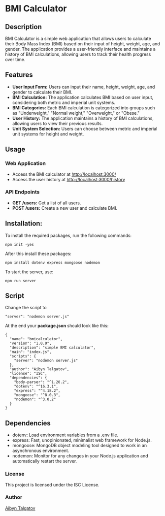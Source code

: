 # BMI Calculator

## Description

BMI Calculator is a simple web application that allows users to calculate their Body Mass Index (BMI) based on their input of height, weight, age, and gender. The application provides a user-friendly interface and maintains a history of BMI calculations, allowing users to track their health progress over time.

## Features

- **User Input Form:** Users can input their name, height, weight, age, and gender to calculate their BMI.
- **BMI Calculation:** The application calculates BMI based on user input, considering both metric and imperial unit systems.
- **BMI Categories:** Each BMI calculation is categorized into groups such as "Underweight," "Normal weight," "Overweight," or "Obese."
- **User History:** The application maintains a history of BMI calculations, allowing users to view their previous results.
- **Unit System Selection:** Users can choose between metric and imperial unit systems for height and weight.

## Usage

### Web Application

- Access the BMI calculator at [http://localhost:3000/](http://localhost:your_port/)
- Access the user history at [http://localhost:3000/history](http://localhost:your_port/history)

### API Endpoints

- **GET /users:** Get a list of all users.
- **POST /users:** Create a new user and calculate BMI.

## Installation:
To install the required packages, run the following commands:
```
npm init -yes
```
After this install these packages:
```
npm install dotenv express mongoose nodemon
```
To start the server, use:
```
npm run server
```

## Script
Change the script to 
```
"server": "nodemon server.js"
```
At the end your **package.json** should look like this:
```
{
  "name": "bmicalculator",
  "version": "1.0.0",
  "description": "simple BMI calculator",
  "main": "index.js",
  "scripts": {
    "server": "nodemon server.js"
  },
  "author": "Aibyn Talgatov",
  "license": "ISC",
  "dependencies": {
    "body-parser": "^1.20.2",
    "dotenv": "^16.3.1",
    "express": "^4.18.2",
    "mongoose": "^8.0.3",
    "nodemon": "^3.0.2"
  }
}
```

## Dependencies
* dotenv: Load environment variables from a .env file.
* express: Fast, unopinionated, minimalist web framework for Node.js.
* mongoose: MongoDB object modeling tool designed to work in an asynchronous environment.
* nodemon: Monitor for any changes in your Node.js application and automatically restart the server.
### License
This project is licensed under the ISC License.

### Author
[Aibyn Talgatov](https://t.me/a1byn)



